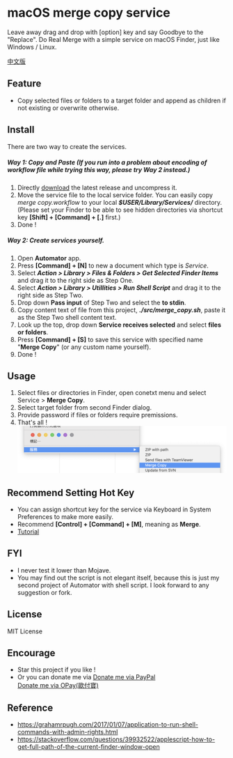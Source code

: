 # macOS merge copy service

Leave away drag and drop with [option] key and say Goodbye to the "Replace".
Do Real Merge with a simple service on macOS Finder, just like Windows / Linux.

[中文版](https://github.com/pilisir/macOS_merge_copy/wiki/%E4%B8%AD%E6%96%87%E7%89%88-README)

## Feature
* Copy selected files or folders to a target folder and append as children if not existing or overwrite otherwise. 
## Install
There are two way to create the services.
##### Way 1: Copy and Paste (If you run into a problem about encoding of workflow file while trying this way, please try Way 2 instead.)
1. Directly [download](https://github.com/pilisir/macOS_merge_copy/releases/latest/download/macOS_merge_copy.zip) the latest release and uncompress it.
2. Move the service file to the local service folder. You can easily copy *merge copy.workflow* to your local __*$USER/Library/Services/*__ directory. (Please set your Finder to be able to see hidden directories via shortcut key **[Shift] + [Command] + [.]**  first.)
3. Done !
##### Way 2: Create services yourself.
1. Open **Automator** app.
2. Press **[Command] + [N]** to new a document which type is *Service*.
3. Select __*Action > Library > Files & Folders > Get Selected Finder Items*__ and drag it to the right side as Step One.
4. Select __*Action > Library > Utillities > Run Shell Script*__ and drag it to the right side as Step Two.
5. Drop down **Pass input** of Step Two and select the **to stdin**.
6. Copy content text of file from this project, __*./src/merge_copy.sh*__, paste it as the Step Two shell content text.
7. Look up the top, drop down **Service receives selected** and select **files or folders**.
8. Press **[Command] + [S]** to save this service with specified name "**Merge Copy**" (or any custom name yourself). 
9. Done !

## Usage
1. Select files or directories in Finder, open conetxt menu and select Service > **Merge Copy**.
2. Select target folder from second Finder dialog.
3. Provide password if files or folders require premissions.
4. That's all !
![context menu](https://github.com/pilisir/macOS_merge_copy/blob/master/doc/image/contextmenu.png)

## Recommend Setting Hot Key
* You can assign shortcut key for the service via Keyboard in System Preferences to make more easily.
* Recommend **[Control] + [Command] + [M]**, meaning as **Merge**.
* [Tutorial](https://apple.stackexchange.com/questions/43998/how-do-i-assign-a-keyboard-shortcut-to-a-service-in-os-x)

## FYI
* I never test it lower than Mojave.
* You may find out the script is not elegant itself, because this is just my second project of Automator with shell script. I look forward to any suggestion or fork.

## License
MIT License

## Encourage
* Star this project if you like !
* Or you can donate me via
[Donate me via PayPal](https://www.paypal.me/pilisir/0.99usd)\
[Donate me via OPay(歐付寶)](https://p.opay.tw/unUun)

## Reference
* https://grahamrpugh.com/2017/01/07/application-to-run-shell-commands-with-admin-rights.html
* https://stackoverflow.com/questions/39932522/applescript-how-to-get-full-path-of-the-current-finder-window-open